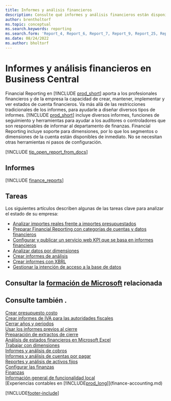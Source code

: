 ```yaml
---
title: Informes y análisis financieros
description: Consulte qué informes y análisis financieros están disponibles en la versión estándar de Business Central para que pueda realizar un seguimiento de su negocio. Utilice el informe 38 para los informes de pérdidas y ganancias (P&L).
author: brentholtorf
ms.topic: conceptual
ms.search.keywords: reporting
ms.search.form: 'Report_4, Report_6, Report_7, Report_9, Report_25, Report_38'
ms.date: 08/24/2022
ms.author: bholtorf
---
```

# Informes y análisis financieros en Business Central

Financial Reporting en [!INCLUDE [prod_short](includes/prod_short.md)] aporta a los profesionales financieros y de la empresa la capacidad de crear, mantener, implementar y ver estados de cuenta financieros. Va más allá de las restricciones tradicionales de los informes, para ayudarle a diseñar diversos tipos de informes. [!INCLUDE [prod_short](includes/prod_short.md)] incluye diversos informes, funciones de seguimiento y herramientas para ayudar a los auditores o controladores que son responsables de informar al departamento de finanzas. Financial Reporting incluye soporte para dimensiones, por lo que los segmentos o dimensiones de la cuenta están disponibles de inmediato. No se necesitan otras herramientas ni pasos de configuración.  

[!INCLUDE [tip_open_report_from_docs](includes/tip-open-report-from-docs.md)]

## Informes

[!INCLUDE [finance_reports](includes/finance-reports-include.md)]

## Tareas

Los siguientes artículos describen algunas de las tareas clave para analizar el estado de su empresa:

* [Analizar importes reales frente a importes presupuestados](bi-how-analyze-actual-versus-budget.md)  
* [Preparar Financial Reporting con categorías de cuentas y datos financieros](bi-how-work-account-schedule.md)  
* [Configurar y publicar un servicio web KPI que se basa en informes financieros](bi-how-to-set-up-and-publish-kpi-web-services-based-on-account-schedules.md)  
* [Analizar datos por dimensiones](bi-how-analyze-data-dimension.md)  
* [Crear informes de análisis](bi-how-create-analysis-views-reports.md)  
* [Crear informes con XBRL](bi-create-reports-with-xbrl.md)  
* [Gestionar la intención de acceso a la base de datos](admin-data-access-intent.md)  

## Consultar la [formación de Microsoft](/training/paths/create-financial-reports-dynamics-365-business-central/) relacionada

## Consulte también .

[Crear presupuesto costo](finance-create-cost-budgets.md)  
[Crear informes de IVA para las autoridades fiscales](finance-how-report-vat.md)  
[Cerrar años y periodos](year-close-years-periods.md)  
[Usar los informes previos al cierre](year-prepare-preclose-reports.md)  
[Preparación de extractos de cierre](year-prepare-close-statement.md)  
[Análisis de estados financieros en Microsoft Excel](finance-analyze-excel.md)  
[Trabajar con dimensiones](finance-dimensions.md)  
[Informes y análisis de cobros](receivables-reports.md)  
[Informes y análisis de cuentas por pagar](payables-reports.md)  
[Reportes y análisis de activos fijos](fa-reports.md)  
[Configurar las finanzas](finance-setup-finance.md)  
[Finanzas](finance.md)  
[Información general de funcionalidad local](about-localization.md)  
[Experiencias contables en [!INCLUDE[prod_long](includes/prod_long.md)]](finance-accounting.md)  


[!INCLUDE[footer-include](includes/footer-banner.md)]

